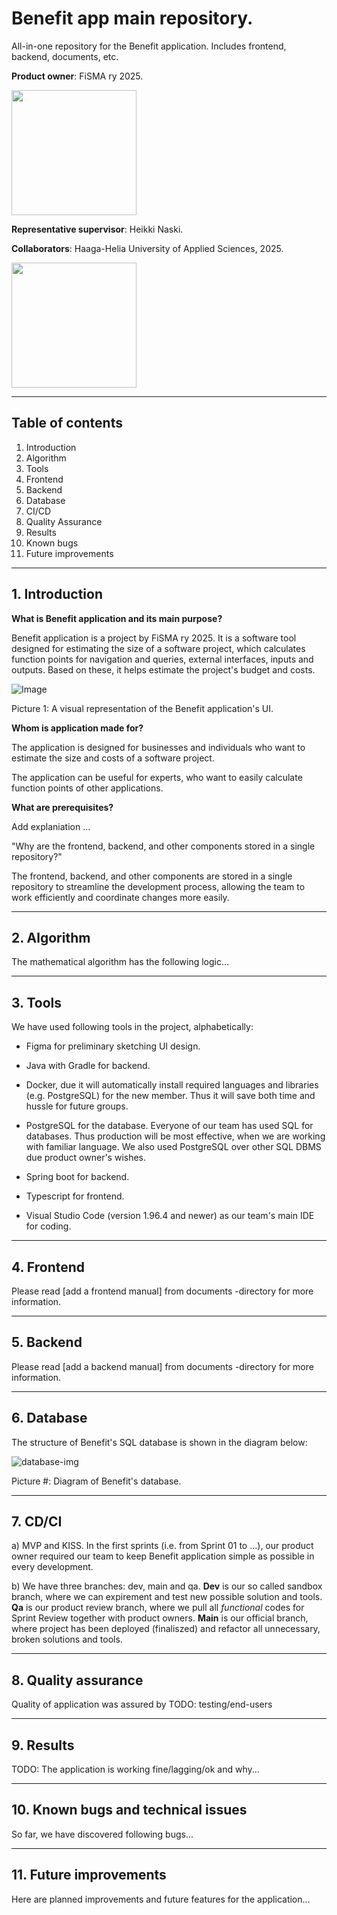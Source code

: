 # Benefit app main repository.
All-in-one repository for the Benefit application. Includes frontend, backend, documents, etc.

**Product owner**: FiSMA ry 2025.

<img src="https://www.fisma.fi/wp-content/uploads/2022/03/cropped-Fisma_logo.png" width="200">

**Representative supervisor**: Heikki Naski.



**Collaborators**: Haaga-Helia University of Applied Sciences, 2025.

<img src="https://www.haaga-helia.fi/themes/custom/hh/logo.png" width="200">


---

## Table of contents

1. Introduction
2. Algorithm
3. Tools
4. Frontend
5. Backend
6. Database
7. CI/CD
8. Quality Assurance
9. Results
10. Known bugs
11. Future improvements

---

## 1. Introduction


**What is Benefit application and its main purpose?**

Benefit application is a project by FiSMA ry 2025. It is a software tool designed for estimating the size of a software project, which calculates function points for navigation and queries, external interfaces, inputs and outputs. Based on these, it helps estimate the project's budget and costs.

![Image](https://github.com/user-attachments/assets/3e33cdf1-105f-45a2-b38e-cabdedd27625)

Picture 1: A visual representation of the Benefit application's UI.


**Whom is application made for?**

The application is designed for businesses and individuals who want to estimate the size and costs of a software project.

The application can be useful for experts, who want to easily calculate
function points of other applications.

**What are prerequisites?**

Add explaniation ...


"Why are the frontend, backend, and other components stored in a single repository?"

The frontend, backend, and other components are stored in a single repository to streamline the development process, allowing the team to work efficiently and coordinate changes more easily.

---

## 2. Algorithm

The mathematical algorithm has the following logic...

---

## 3. Tools

We have used following tools in the project, alphabetically:
  
* Figma for preliminary sketching UI design. 

* Java with Gradle for backend.

* Docker, due it will automatically install required languages and libraries 
(e.g. PostgreSQL) for the new member. Thus it will save both time and hussle for future groups.  

* PostgreSQL for the database. Everyone of our team has used SQL for databases. 
Thus production will be most effective, when we are working with familiar language.
We also used PostgreSQL over other SQL DBMS due product owner's wishes. 

* Spring boot for backend.

* Typescript for frontend.

* Visual Studio Code (version 1.96.4 and newer) as our team's main IDE for coding. 


---

## 4. Frontend

Please read [add a frontend manual] from documents -directory for more information.

---

## 5. Backend

Please read [add a backend manual] from documents -directory for more information.

---

## 6. Database

The structure of Benefit's SQL database is shown in the diagram below:

![database-img](https://github.com/user-attachments/assets/5a40b948-4ea3-45f4-bc1c-3f5d3a54e2c3)

Picture #: Diagram of Benefit's database.

---

## 7. CD/CI

a) MVP and KISS. In the first sprints (i.e. from Sprint 01 to ...),
our product owner required our team to keep Benefit application simple as possible
in every development.

b) We have three branches: dev, main and qa.
  **Dev** is our so called sandbox branch, where we can expirement and test new possible solution and tools.
  **Qa** is our product review branch, where we pull all _functional_ codes for Sprint Review together with product owners.
  **Main** is our official branch, where project has been deployed (finaliszed) and refactor all unnecessary, broken solutions and tools.

---

## 8. Quality assurance

Quality of application was assured by TODO: testing/end-users

---

## 9. Results

TODO: The application is working fine/lagging/ok and why...

---

## 10. Known bugs and technical issues

So far, we have discovered following bugs...

---

## 11. Future improvements

Here are planned improvements and future features for the application...
